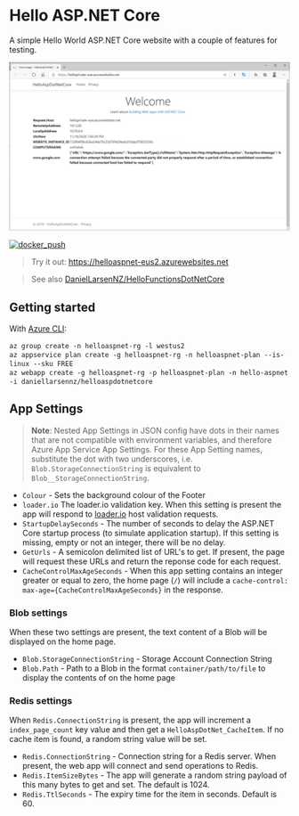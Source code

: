 # Hello ASP.NET Core

A simple Hello World ASP.NET Core website with a couple of features for testing.

![Screenshot](docs/images/home_page.jpg)

[![docker_push](https://github.com/DanielLarsenNZ/HelloAspDotNetCore/actions/workflows/main.yml/badge.svg)](https://github.com/DanielLarsenNZ/HelloAspDotNetCore/actions/workflows/main.yml)

> Try it out: <https://helloaspnet-eus2.azurewebsites.net>

> See also [DanielLarsenNZ/HelloFunctionsDotNetCore](https://github.com/DanielLarsenNZ/HelloFunctionsDotNetCore)

## Getting started

With [Azure CLI](https://docs.microsoft.com/en-us/cli/azure/install-azure-cli):

```
az group create -n helloaspnet-rg -l westus2
az appservice plan create -g helloaspnet-rg -n helloaspnet-plan --is-linux --sku FREE
az webapp create -g helloaspnet-rg -p helloaspnet-plan -n hello-aspnet -i daniellarsennz/helloaspdotnetcore
```

## App Settings

> **Note**: Nested App Settings in JSON config have dots in their names that are not compatible with environment variables, and therefore Azure App Service App Settings. For these App Setting names, substitute the dot with two underscores, i.e. `Blob.StorageConnectionString` is equivalent to `Blob__StorageConnectionString`.

* `Colour` - Sets the background colour of the Footer
* `loader.io` The loader.io validation key. When this setting is present the app will respond to [loader.io](https://loader.io) host validation requests.
* `StartupDelaySeconds` - The number of seconds to delay the ASP.NET Core startup process (to simulate application startup). If this setting is missing, empty or not an integer, there will be no delay.
* `GetUrls` - A semicolon delimited list of URL's to get. If present, the page will request these URLs and return the reponse code for each request.
* `CacheControlMaxAgeSeconds` - When this app setting contains an integer greater or equal to zero, the home page (`/`) will include a `cache-control: max-age={CacheControlMaxAgeSeconds}` in the response.

### Blob settings

When these two settings are present, the text content of a Blob will be displayed on the home page.

* `Blob.StorageConnectionString` - Storage Account Connection String
* `Blob.Path` - Path to a Blob in the format `container/path/to/file` to display the contents of on the home page

### Redis settings

When `Redis.ConnectionString` is present, the app will increment a `index_page_count` key value and then get a `HelloAspDotNet_CacheItem`. If no cache item is found, a random string value will be set.

* `Redis.ConnectionString` - Connection string for a Redis server. When present, the web app will connect and send  operations to Redis.
* `Redis.ItemSizeBytes` - The app will generate a random string payload of this many bytes to get and set. The default is 1024.
* `Redis.TtlSeconds` - The expiry time for the item in seconds. Default is 60.